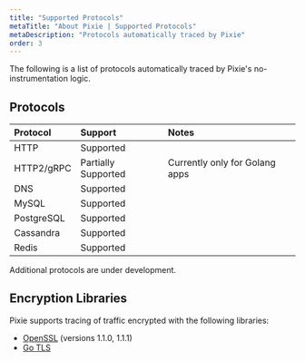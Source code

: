 ```yaml
---
title: "Supported Protocols"
metaTitle: "About Pixie | Supported Protocols"
metaDescription: "Protocols automatically traced by Pixie"
order: 3
---
```


The following is a list of protocols automatically traced by Pixie's no-instrumentation logic. 

## Protocols

| Protocol      | Support             | Notes                          |
| :------------ | :------------------ | :----------------------------- |
| HTTP          | Supported           |                                |
| HTTP2/gRPC    | Partially Supported | Currently only for Golang apps |
| DNS           | Supported           |                                |
| MySQL         | Supported           |                                |
| PostgreSQL    | Supported           |                                |
| Cassandra     | Supported           |                                |
| Redis         | Supported           |                                |

Additional protocols are under development.

## Encryption Libraries

Pixie supports tracing of traffic encrypted with the following libraries:
- [OpenSSL](https://www.openssl.org/) (versions 1.1.0, 1.1.1)
- [Go TLS](https://golang.org/pkg/crypto/tls/)

